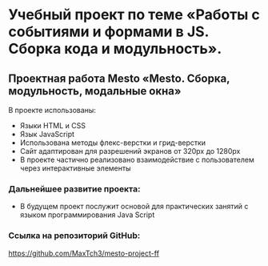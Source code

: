 # Учебный проект по теме «Работы с событиями и формами в JS. Сборка кода и модульность».
## Проектная работа Mesto «Mesto. Сборка, модульность, модальные окна»

В проекте использованы:
* Языки HTML и CSS
* Язык JavaScript
* Использована методы флекс-верстки и грид-верстки
* Сайт адаптирован для разрешений экранов от 320px до 1280px
* В проекте частично реализовано взаимодействие с пользователем через интерактивные элементы

### Дальнейшее развитие проекта:

* В будущем проект послужит основой для практических занятий с языком программирования Java Script

### Ссылка на репозиторий GitHub:
https://github.com/MaxTch3/mesto-project-ff

